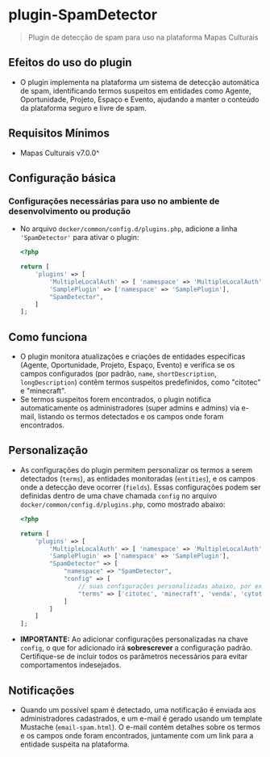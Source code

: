 # plugin-SpamDetector
> Plugin de detecção de spam para uso na plataforma Mapas Culturais

## Efeitos do uso do plugin

- O plugin implementa na plataforma um sistema de detecção automática de spam, identificando termos suspeitos em entidades como Agente, Oportunidade, Projeto, Espaço e Evento, ajudando a manter o conteúdo da plataforma seguro e livre de spam.

## Requisitos Mínimos

- Mapas Culturais v7.0.0^

## Configuração básica

### Configurações necessárias para uso no ambiente de desenvolvimento ou produção

- No arquivo `docker/common/config.d/plugins.php`, adicione a linha `'SpamDetector'` para ativar o plugin:

    ```php
    <?php

    return [
        'plugins' => [
            'MultipleLocalAuth' => [ 'namespace' => 'MultipleLocalAuth' ],
            'SamplePlugin' => ['namespace' => 'SamplePlugin'],
            "SpamDetector",
        ]
    ];
    ```

## Como funciona

- O plugin monitora atualizações e criações de entidades específicas (Agente, Oportunidade, Projeto, Espaço, Evento) e verifica se os campos configurados (por padrão, `name`, `shortDescription`, `longDescription`) contêm termos suspeitos predefinidos, como "citotec" e "minecraft".
- Se termos suspeitos forem encontrados, o plugin notifica automaticamente os administradores (super admins e admins) via e-mail, listando os termos detectados e os campos onde foram encontrados.

## Personalização

- As configurações do plugin permitem personalizar os termos a serem detectados (`terms`), as entidades monitoradas (`entities`), e os campos onde a detecção deve ocorrer (`fields`). Essas configurações podem ser definidas dentro de uma chave chamada `config` no arquivo `docker/common/config.d/plugins.php`, como mostrado abaixo:

    ```php
    <?php

    return [
        'plugins' => [
            'MultipleLocalAuth' => [ 'namespace' => 'MultipleLocalAuth' ],
            'SamplePlugin' => ['namespace' => 'SamplePlugin'],
            "SpamDetector" => [
                "namespace" => "SpamDetector",
                "config" => [
                    // suas configurações personalizadas abaixo, por exemplo:
                    "terms" => ['citotec', 'minecraft', 'venda', 'cytotec'],
                ]
            ]
        ]
    ];
    ```

- **IMPORTANTE:** Ao adicionar configurações personalizadas na chave `config`, o que for adicionado irá **sobrescrever** a configuração padrão. Certifique-se de incluir todos os parâmetros necessários para evitar comportamentos indesejados.

## Notificações

- Quando um possível spam é detectado, uma notificação é enviada aos administradores cadastrados, e um e-mail é gerado usando um template Mustache (`email-spam.html`). O e-mail contém detalhes sobre os termos e os campos onde foram encontrados, juntamente com um link para a entidade suspeita na plataforma.


